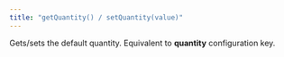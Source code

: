 ```yaml
---
title: "getQuantity() / setQuantity(value)"
---
```


Gets/sets the default quantity. Equivalent to __quantity__ configuration key.
